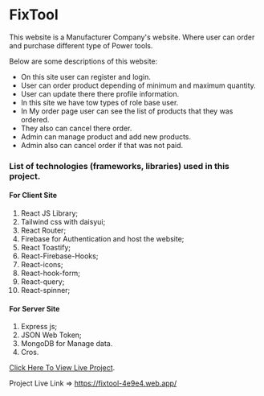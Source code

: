 # FixTool
This website is a Manufacturer Company's website. Where user can order and purchase different type of Power tools.

Below are some descriptions of this website:

* On this site user can register and login.
* User can order product depending of minimum and maximum quantity.
* User can update there there profile information.
* In this site we have tow types of role base user.
* In My order page user can see the list of products that they was ordered.
* They also can cancel there order. 
* Admin can manage product and add new products.
* Admin also can cancel order if that was not paid.

### List of technologies (frameworks, libraries) used in this project.

#### For Client Site

1. React JS Library;
2. Tailwind css with daisyui;
3. React Router;
4. Firebase for Authentication and host the website;
5. React Toastify;
6. React-Firebase-Hooks;
7. React-icons;
8. React-hook-form;
9. React-query;
10. React-spinner;

#### For Server Site
1. Express js;
2. JSON Web Token;
3. MongoDB for Manage data.
4. Cros.


[Click Here To View Live Project](https://fixtool-4e9e4.web.app/).

Project Live Link => https://fixtool-4e9e4.web.app/